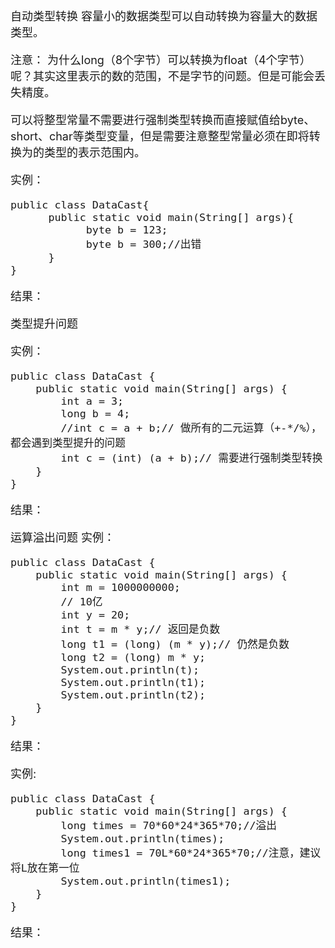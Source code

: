 <font size="4">
自动类型转换
容量小的数据类型可以自动转换为容量大的数据类型。

注意：
为什么long（8个字节）可以转换为float（4个字节）呢？其实这里表示的数的范围，不是字节的问题。但是可能会丢失精度。

可以将整型常量不需要进行强制类型转换而直接赋值给byte、short、char等类型变量，但是需要注意整型常量必须在即将转换为的类型的表示范围内。

实例：

	public class DataCast{	
	      public static void main(String[] args){		
	            byte b = 123;		
	            byte b = 300;//出错	
	      }
	}

结果：



类型提升问题

实例：

	public class DataCast {
		public static void main(String[] args) {
			int a = 3;
			long b = 4;
			//int c = a + b;// 做所有的二元运算（+-*/%），都会遇到类型提升的问题
			int c = (int) (a + b);// 需要进行强制类型转换
		}
	}

结果：


运算溢出问题
实例：

	public class DataCast {
		public static void main(String[] args) {
			int m = 1000000000;
			// 10亿
			int y = 20;
			int t = m * y;// 返回是负数
			long t1 = (long) (m * y);// 仍然是负数
			long t2 = (long) m * y;
			System.out.println(t);
			System.out.println(t1);
			System.out.println(t2);
		}
	}

结果：


实例:

	public class DataCast {
	    public static void main(String[] args) {
	        long times = 70*60*24*365*70;//溢出
	        System.out.println(times);
	        long times1 = 70L*60*24*365*70;//注意，建议将L放在第一位
	        System.out.println(times1);
	    }
	}

结果：

</font>